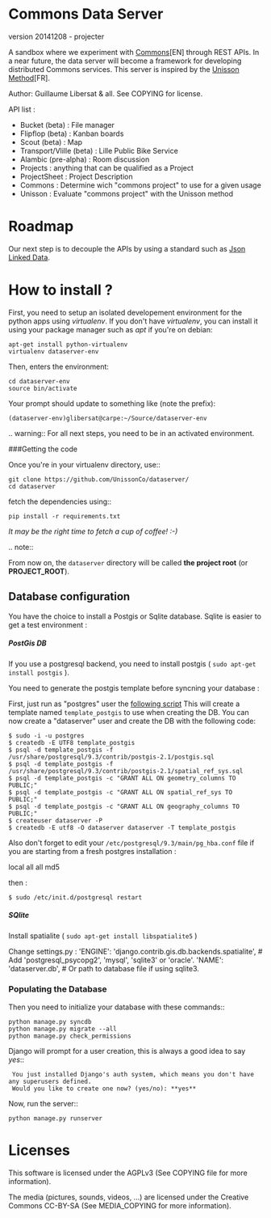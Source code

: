 Commons Data Server
===================

version 20141208 - projecter

A sandbox where we experiment with [Commons](http://wealthofthecommons.org/about)[EN] through REST APIs.
In a near future, the data server will become a framework for developing distributed Commons services.
This server is inspired by the [Unisson Method](http://unisson.co/fr/projectbc/)[FR].

Author: Guillaume Libersat & all. See COPYING for license.

API list :
- Bucket (beta) : File manager
- Flipflop (beta) : Kanban boards
- Scout (beta) : Map
- Transport/Vlille (beta) : Lille Public Bike Service
- Alambic (pre-alpha) : Room discussion
- Projects : anything that can be qualified as a Project
- ProjectSheet : Project Description
- Commons : Determine wich "commons project" to use for a given usage
- Unisson : Evaluate "commons project" with the Unisson method

Roadmap
=======

Our next step is to decouple the APIs by using a standard such as [Json Linked Data](http://json-ld.org/).


How to install ?
================

First, you need to setup an isolated developement environment for the
python apps using *virtualenv*. If you don't have *virtualenv*, you can
install it using your package manager such as *apt* if you're on
debian:

    apt-get install python-virtualenv
    virtualenv dataserver-env

Then, enters the environment:

    cd dataserver-env
    source bin/activate
  
Your prompt should update to something like (note the prefix):

    (dataserver-env)glibersat@carpe:~/Source/dataserver-env
    
.. warning:: For all next steps, you need to be in an activated environment.
  
  
###Getting the code


Once you're in your virtualenv directory, use::

    git clone https://github.com/UnissonCo/dataserver/
    cd dataserver
  
fetch the dependencies using::

    pip install -r requirements.txt
  
*It may be the right time to fetch a cup of coffee! :-)*

.. note::

  From now on, the ``dataserver`` directory will be called **the project root** (or **PROJECT_ROOT**).


Database configuration
---

You have the choice to install a Postgis or Sqlite database. Sqlite is easier to get a test environment :

##### PostGis DB
If you use a postgresql backend, you need to install postgis ( `sudo apt-get install postgis` ).

You need to generate the postgis template before syncning your database :

First, just run as "postgres" user the [following script](https://github.com/JoshData/boundaries_us/blob/master/misc/create_template_postgis-debian.sh)
This will create a template named `template_postgis` to use when creating the DB. You can now create a "dataserver" user and 
create the DB with the following code:


    $ sudo -i -u postgres
    $ createdb -E UTF8 template_postgis
    $ psql -d template_postgis -f /usr/share/postgresql/9.3/contrib/postgis-2.1/postgis.sql
    $ psql -d template_postgis -f /usr/share/postgresql/9.3/contrib/postgis-2.1/spatial_ref_sys.sql
    $ psql -d template_postgis -c "GRANT ALL ON geometry_columns TO PUBLIC;"
    $ psql -d template_postgis -c "GRANT ALL ON spatial_ref_sys TO PUBLIC;"
    $ psql -d template_postgis -c "GRANT ALL ON geography_columns TO PUBLIC;"
    $ createuser dataserver -P
    $ createdb -E utf8 -O dataserver dataserver -T template_postgis


Also don't forget to edit your `/etc/postgresql/9.3/main/pg_hba.conf` file if you are starting from a fresh postgres installation :


   local   all             all       md5
  
  
then :


    $ sudo /etc/init.d/postgresql restart
  
  
  
#####  SQlite 
Install spatialite ( `sudo apt-get install libspatialite5` )

Change settings.py : 
  'ENGINE': 'django.contrib.gis.db.backends.spatialite', # Add 'postgresql_psycopg2', 'mysql', 'sqlite3' or 'oracle'.
  'NAME': 'dataserver.db',                      # Or path to database file if using sqlite3.


### Populating the Database


Then you need to initialize your database with these commands::

    python manage.py syncdb 
    python manage.py migrate --all
    python manage.py check_permissions


Django will prompt for a user creation, this is always a good idea to say *yes*::

     You just installed Django's auth system, which means you don't have any superusers defined.
     Would you like to create one now? (yes/no): **yes**


Now, run the server::

    python manage.py runserver


Licenses
========

This software is licensed under the AGPLv3 (See COPYING file for more information).

The media (pictures, sounds, videos, ...) are licensed under the Creative Commons CC-BY-SA (See MEDIA_COPYING for more information).
